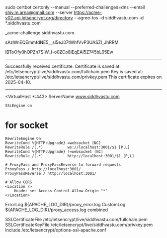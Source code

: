 sudo certbot certonly --manual --preferred-challenges=dns --email shiv.m.arna@gmail.com  --server https://acme-v02.api.letsencrypt.org/directory --agree-tos -d siddhvastu.com -d *.siddhvastu.com

_acme-challenge.siddhvastu.com.

sAzWnEQEmmfdNE5__sl5eJ07tWhfVvP3UASZl_JhRRM

IBToOfy0hOPZn7SIW_I-o0ZCo8iEqEAI5Z745bL95Ew

-----------------------------------------------------------
Successfully received certificate.
Certificate is saved at: /etc/letsencrypt/live/siddhvastu.com/fullchain.pem
Key is saved at:         /etc/letsencrypt/live/siddhvastu.com/privkey.pem
This certificate expires on 2025-04-10.

------------------------------------------------------------------------------
<VirtualHost *:443>
    ServerName www.siddhvastu.com

    SSLEngine on
# for socket
    RewriteEngine On
    RewriteCond %{HTTP:Upgrade} =websocket [NC]
    RewriteRule /(.*)           ws://localhost:3001/$1 [P,L]
    RewriteCond %{HTTP:Upgrade} !=websocket [NC]
    RewriteRule /(.*)           http://localhost:3001/$1 [P,L]

    # ProxyPass and ProxyPassReverse to forward requests
    ProxyPass / http://localhost:3001/
    ProxyPassReverse / http://localhost:3001/

    # Allow CORS
    <Location />
        Header set Access-Control-Allow-Origin "*"
    </Location>

ErrorLog ${APACHE_LOG_DIR}/proxy_error.log
CustomLog ${APACHE_LOG_DIR}/proxy_access.log combined

SSLCertificateFile /etc/letsencrypt/live/siddhvastu.com/fullchain.pem
SSLCertificateKeyFile /etc/letsencrypt/live/siddhvastu.com/privkey.pem
    Include /etc/letsencrypt/options-ssl-apache.conf
</VirtualHost>
